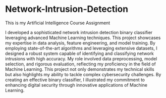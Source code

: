 # Network-Intrusion-Detection
This is my Artificial Intelligence Course Assignment

I developed a sophisticated network intrusion detection binary classifier leveraging advanced Machine Learning techniques. This project showcases my expertise in data analysis, feature engineering, and model training. By employing state-of-the-art algorithms and leveraging extensive datasets, I designed a robust system capable of identifying and classifying network intrusions with high accuracy. My role involved data preprocessing, model selection, and rigorous evaluation, reflecting my proficiency in the field of Machine Learning. This project not only demonstrates my technical skills but also highlights my ability to tackle complex cybersecurity challenges. By creating an effective binary classifier, I illustrated my commitment to enhancing digital security through innovative applications of Machine Learning.
